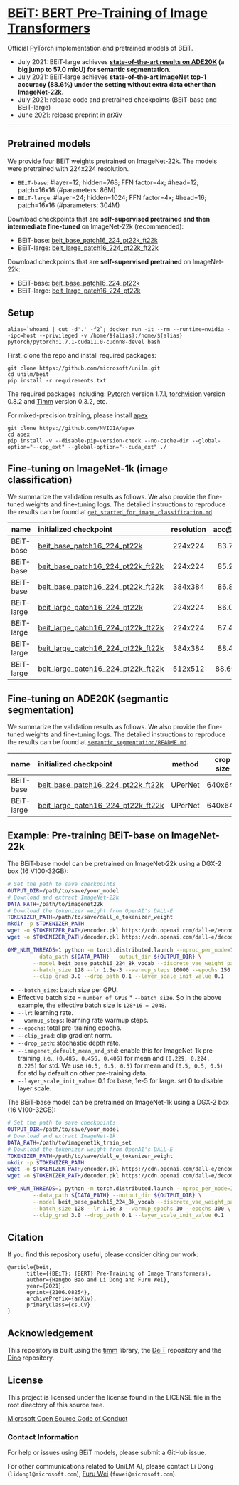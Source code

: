 # [BEiT: BERT Pre-Training of Image Transformers](https://arxiv.org/abs/2106.08254)

Official PyTorch implementation and pretrained models of BEiT.

- July 2021: BEiT-large achieves **[state-of-the-art results on ADE20K](https://paperswithcode.com/sota/semantic-segmentation-on-ade20k) (a big jump to 57.0 mIoU) for semantic segmentation**.
- July 2021: BEiT-large achieves **state-of-the-art ImageNet top-1 accuracy (88.6%) under the setting without extra data other than ImageNet-22k**.
- July 2021: release code and pretrained checkpoints (BEiT-base and BEiT-large)
- June 2021: release preprint in [arXiv](https://arxiv.org/abs/2106.08254)


---


## Pretrained models

We provide four BEiT weights pretrained on ImageNet-22k. The models were pretrained with 224x224 resolution.

- `BEiT-base`: #layer=12; hidden=768; FFN factor=4x; #head=12; patch=16x16 (#parameters: 86M)
- `BEiT-large`: #layer=24; hidden=1024; FFN factor=4x; #head=16; patch=16x16 (#parameters: 304M)

Download checkpoints that are **self-supervised pretrained and then intermediate fine-tuned** on ImageNet-22k (recommended):
- BEiT-base: [beit_base_patch16_224_pt22k_ft22k](https://unilm.blob.core.windows.net/beit/beit_base_patch16_224_pt22k_ft22k.pth)
- BEiT-large: [beit_large_patch16_224_pt22k_ft22k](https://unilm.blob.core.windows.net/beit/beit_large_patch16_224_pt22k_ft22k.pth)

Download checkpoints that are **self-supervised pretrained** on ImageNet-22k:
- BEiT-base: [beit_base_patch16_224_pt22k](https://unilm.blob.core.windows.net/beit/beit_base_patch16_224_pt22k.pth)
- BEiT-large: [beit_large_patch16_224_pt22k](https://unilm.blob.core.windows.net/beit/beit_large_patch16_224_pt22k.pth)


## Setup

```
alias=`whoami | cut -d'.' -f2`; docker run -it --rm --runtime=nvidia --ipc=host --privileged -v /home/${alias}:/home/${alias} pytorch/pytorch:1.7.1-cuda11.0-cudnn8-devel bash
```

First, clone the repo and install required packages:
```
git clone https://github.com/microsoft/unilm.git
cd unilm/beit
pip install -r requirements.txt
```

The required packages including: [Pytorch](https://pytorch.org/) version 1.7.1, [torchvision](https://pytorch.org/vision/stable/index.html) version 0.8.2 and [Timm](https://github.com/rwightman/pytorch-image-models) version 0.3.2, etc.

For mixed-precision training, please install [apex](https://github.com/NVIDIA/apex)
```
git clone https://github.com/NVIDIA/apex
cd apex
pip install -v --disable-pip-version-check --no-cache-dir --global-option="--cpp_ext" --global-option="--cuda_ext" ./
```


## Fine-tuning on ImageNet-1k (image classification)

We summarize the validation results as follows. We also provide the fine-tuned weights and fine-tuning logs. The detailed instructions to reproduce the results can be found at [`get_started_for_image_classification.md`](get_started_for_image_classification.md).

| name | initialized checkpoint | resolution | acc@1 | acc@5 | #params | weight | log |
|------------|:----------------------------------------|:----------:|:-----:|:-----:|:-------:|-------------------|-----|
| BEiT-base | [beit_base_patch16_224_pt22k](https://unilm.blob.core.windows.net/beit/beit_base_patch16_224_pt22k.pth) | 224x224 | 83.7 | 96.6 | 87M | [link](https://unilm.blob.core.windows.net/beit/beit_base_patch16_224_pt22k_ft1k.pth) | [link](https://paste.ubuntu.com/p/79z5PncrKZ/) |
| BEiT-base | [beit_base_patch16_224_pt22k_ft22k](https://unilm.blob.core.windows.net/beit/beit_base_patch16_224_pt22k_ft22k.pth) | 224x224 | 85.2 | 97.6 | 87M | [link](https://unilm.blob.core.windows.net/beit/beit_base_patch16_224_pt22k_ft22kto1k.pth) | [link](https://paste.ubuntu.com/p/KqFh55cwq4/) |
| BEiT-base | [beit_base_patch16_224_pt22k_ft22k](https://unilm.blob.core.windows.net/beit/beit_base_patch16_224_pt22k_ft22k.pth) | 384x384 | 86.8 | 98.1 | 91M | [link](https://unilm.blob.core.windows.net/beit/beit_base_patch16_384_pt22k_ft22kto1k.pth) | [link](https://paste.ubuntu.com/p/jnpD4NGZQn/) |
| BEiT-large | [beit_large_patch16_224_pt22k](https://unilm.blob.core.windows.net/beit/beit_large_patch16_224_pt22k.pth) | 224x224 | 86.0 | 97.6 | 305M | [link](https://unilm.blob.core.windows.net/beit/beit_large_patch16_224_pt22k_ft1k.pth) | [link](https://paste.ubuntu.com/p/r4X4gHq6W5/) |
| BEiT-large | [beit_large_patch16_224_pt22k_ft22k](https://unilm.blob.core.windows.net/beit/beit_large_patch16_224_pt22k_ft22k.pth) | 224x224 | 87.4 | 98.3 | 305M | [link](https://unilm.blob.core.windows.net/beit/beit_large_patch16_224_pt22k_ft22kto1k.pth) | [link](https://paste.ubuntu.com/p/DpHhW5Zgk5/) |
| BEiT-large | [beit_large_patch16_224_pt22k_ft22k](https://unilm.blob.core.windows.net/beit/beit_large_patch16_224_pt22k_ft22k.pth) | 384x384 | 88.4 | 98.6 | 313M | [link](https://unilm.blob.core.windows.net/beit/beit_large_patch16_384_pt22k_ft22kto1k.pth) | [link](https://paste.ubuntu.com/p/xKTBDwPMd2/) |
| BEiT-large | [beit_large_patch16_224_pt22k_ft22k](https://unilm.blob.core.windows.net/beit/beit_large_patch16_224_pt22k_ft22k.pth) | 512x512 | 88.60 | 98.66 | 331M | [link](https://unilm.blob.core.windows.net/beit/beit_large_patch16_512_pt22k_ft22kto1k.pth) | [link](https://paste.ubuntu.com/p/Wsb3NwkfCR/) |


## Fine-tuning on ADE20K (segmantic segmentation)

We summarize the validation results as follows. We also provide the fine-tuned weights and fine-tuning logs. The detailed instructions to reproduce the results can be found at [`semantic_segmentation/README.md`](semantic_segmentation/README.md).

|name|initialized checkpoint|method|crop size|Lr schd|mIoU|mIoU (ms+flip)|#params|weight|log|
|:-----------|:---------------------|:-------:|:---------:|:-------:|:----:|:--------------:|:-------:|:-------|:---:|
|BEiT-base|[beit_base_patch16_224_pt22k_ft22k](https://unilm.blob.core.windows.net/beit/beit_base_patch16_224_pt22k_ft22k.pth)|UPerNet|640x640|160k|53.6|54.2|194M|[link](https://unilm.blob.core.windows.net/beit/beit_base_patch16_640_pt22k_ft22ktoade20k.pth)|[link](https://paste.ubuntu.com/p/sdsWCDRzk2/)|
|BEiT-large|[beit_large_patch16_224_pt22k_ft22k](https://unilm.blob.core.windows.net/beit/beit_large_patch16_224_pt22k_ft22k.pth)|UPerNet|640x640|160k|56.7|57.0|502M|[link](https://unilm.blob.core.windows.net/beit/beit_large_patch16_640_pt22k_ft22ktoade20k.pth)|[link](https://paste.ubuntu.com/p/FKc2cvvJsC/)|


## Example: Pre-training BEiT-base on ImageNet-22k

The BEiT-base model can be pretrained on ImageNet-22k using a DGX-2 box (16 V100-32GB):

```bash
# Set the path to save checkpoints
OUTPUT_DIR=/path/to/save/your_model
# Download and extract ImageNet-22k
DATA_PATH=/path/to/imagenet22k
# Download the tokenizer weight from OpenAI's DALL-E
TOKENIZER_PATH=/path/to/save/dall_e_tokenizer_weight
mkdir -p $TOKENIZER_PATH
wget -o $TOKENIZER_PATH/encoder.pkl https://cdn.openai.com/dall-e/encoder.pkl
wget -o $TOKENIZER_PATH/decoder.pkl https://cdn.openai.com/dall-e/decoder.pkl

OMP_NUM_THREADS=1 python -m torch.distributed.launch --nproc_per_node=16 run_beit_pretraining.py \
        --data_path ${DATA_PATH} --output_dir ${OUTPUT_DIR} \
        --model beit_base_patch16_224_8k_vocab --discrete_vae_weight_path ${TOKENIZER_PATH} \
        --batch_size 128 --lr 1.5e-3 --warmup_steps 10000 --epochs 150 \
        --clip_grad 3.0 --drop_path 0.1 --layer_scale_init_value 0.1
```
- `--batch_size`: batch size per GPU.
- Effective batch size = `number of GPUs` * `--batch_size`. So in the above example, the effective batch size is `128*16 = 2048`.
- `--lr`: learning rate.
- `--warmup_steps`: learning rate warmup steps.
- `--epochs`: total pre-training epochs.
- `--clip_grad`: clip gradient norm.
- `--drop_path`: stochastic depth rate.
- `--imagenet_default_mean_and_std`: enable this for ImageNet-1k pre-training, i.e., `(0.485, 0.456, 0.406)` for mean and `(0.229, 0.224, 0.225)` for std. We use `(0.5, 0.5, 0.5)` for mean and `(0.5, 0.5, 0.5)` for std by default on other pre-training data.
- `--layer_scale_init_value`: 0.1 for base, 1e-5 for large. set 0 to disable layer scale.

The BEiT-base model can be pretrained on ImageNet-1k using a DGX-2 box (16 V100-32GB):
```bash
# Set the path to save checkpoints
OUTPUT_DIR=/path/to/save/your_model
# Download and extract ImageNet-1k
DATA_PATH=/path/to/imagenet1k_train_set
# Download the tokenizer weight from OpenAI's DALL-E
TOKENIZER_PATH=/path/to/save/dall_e_tokenizer_weight
mkdir -p $TOKENIZER_PATH
wget -o $TOKENIZER_PATH/encoder.pkl https://cdn.openai.com/dall-e/encoder.pkl
wget -o $TOKENIZER_PATH/decoder.pkl https://cdn.openai.com/dall-e/decoder.pkl

OMP_NUM_THREADS=1 python -m torch.distributed.launch --nproc_per_node=16 run_beit_pretraining.py \
        --data_path ${DATA_PATH} --output_dir ${OUTPUT_DIR} \
        --model beit_base_patch16_224_8k_vocab --discrete_vae_weight_path ${TOKENIZER_PATH} \
        --batch_size 128 --lr 1.5e-3 --warmup_epochs 10 --epochs 300 \
        --clip_grad 3.0 --drop_path 0.1 --layer_scale_init_value 0.1
```

## Citation

If you find this repository useful, please consider citing our work:
```
@article{beit,
      title={{BEiT}: {BERT} Pre-Training of Image Transformers}, 
      author={Hangbo Bao and Li Dong and Furu Wei},
      year={2021},
      eprint={2106.08254},
      archivePrefix={arXiv},
      primaryClass={cs.CV}
}
```


## Acknowledgement

This repository is built using the [timm](https://github.com/rwightman/pytorch-image-models) library, the [DeiT](https://github.com/facebookresearch/deit) repository and the [Dino](https://github.com/facebookresearch/dino) repository.


## License
This project is licensed under the license found in the LICENSE file in the root directory of this source tree.

[Microsoft Open Source Code of Conduct](https://opensource.microsoft.com/codeofconduct)

### Contact Information

For help or issues using BEiT models, please submit a GitHub issue.

For other communications related to UniLM AI, please contact Li Dong (`lidong1@microsoft.com`), [Furu Wei](http://gitnlp.org/) (`fuwei@microsoft.com`).

